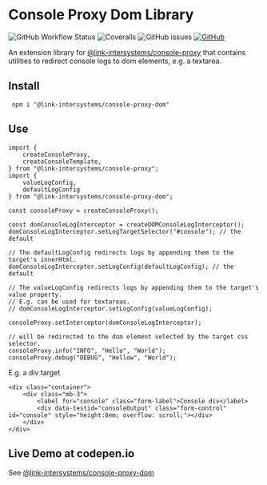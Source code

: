 # Console Proxy Dom Library

![GitHub Workflow Status](https://img.shields.io/github/workflow/status/link-intersystems/console-proxy-dom/Node.js%20CI)
![Coveralls](https://img.shields.io/coveralls/github/link-intersystems/console-proxy-dom)
![GitHub issues](https://img.shields.io/github/issues-raw/link-intersystems/console-proxy-dom)
[![GitHub](https://img.shields.io/github/license/link-intersystems/console-proxy-dom?label=license)](LICENSE.md)

An extension library for [@link-intersystems/console-proxy](https://github.com/link-intersystems/console-proxy) that contains utilities to redirect console logs to dom elements, e.g. a textarea.

## Install

     npm i "@link-intersystems/console-proxy-dom"

## Use

    import {
        createConsoleProxy,
        createConsoleTemplate,
    } from "@link-intersystems/console-proxy";
    import {
        valueLogConfig,
        defaultLogConfig
    } from "@link-intersystems/console-proxy-dom";

    const consoleProxy = createConsoleProxy();

    const domConsoleLogInterceptor = createDOMConsoleLogInterceptor();
    domConsoleLogInterceptor.setLogTargetSelector("#console"); // the default

    // The defaultLogConfig redirects logs by appending them to the target's innerHtml.
    domConsoleLogInterceptor.setLogConfig(defaultLogConfig); // the default
    
    // The valueLogConfig redirects logs by appending them to the target's value property.
    // E.g. can be used for textareas.
    // domConsoleLogInterceptor.setLogConfig(valueLogConfig);

    consoleProxy.setInterceptor(domConsoleLogInterceptor);

    // will be redirected to the dom element selected by the target css selector.
    consoleProxy.info("INFO", "Hello", "World");
    consoleProxy.debug("DEBUG", "Hellow", "World");     

E.g. a div target

    <div class="container">
        <div class="mb-3">
            <label for="console" class="form-label">Console div</label>
            <div data-testid="consoleOutput" class="form-control" id="console" style="height:8em; overflow: scroll;"></div>
        </div>
    </div>

## Live Demo at codepen.io

See [@link-intersystems/console-proxy-dom](https://codepen.io/rene-link/pen/gOxLvgO)